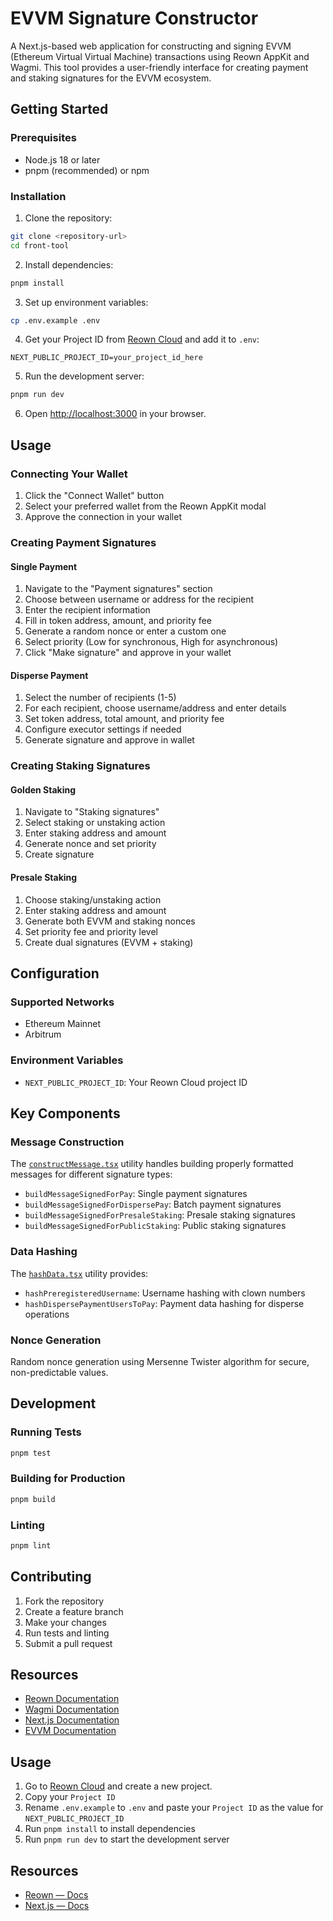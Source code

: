 # EVVM Signature Constructor

A Next.js-based web application for constructing and signing EVVM (Ethereum Virtual Virtual Machine) transactions using Reown AppKit and Wagmi. This tool provides a user-friendly interface for creating payment and staking signatures for the EVVM ecosystem.

## Getting Started

### Prerequisites
- Node.js 18 or later
- pnpm (recommended) or npm

### Installation

1. Clone the repository:
```bash
git clone <repository-url>
cd front-tool
```

2. Install dependencies:
```bash
pnpm install
```

3. Set up environment variables:
```bash
cp .env.example .env
```

4. Get your Project ID from [Reown Cloud](https://cloud.reown.com) and add it to `.env`:
```env
NEXT_PUBLIC_PROJECT_ID=your_project_id_here
```

5. Run the development server:
```bash
pnpm run dev
```

6. Open [http://localhost:3000](http://localhost:3000) in your browser.



## Usage

### Connecting Your Wallet

1. Click the "Connect Wallet" button
2. Select your preferred wallet from the Reown AppKit modal
3. Approve the connection in your wallet

### Creating Payment Signatures

#### Single Payment
1. Navigate to the "Payment signatures" section
2. Choose between username or address for the recipient
3. Enter the recipient information
4. Fill in token address, amount, and priority fee
5. Generate a random nonce or enter a custom one
6. Select priority (Low for synchronous, High for asynchronous)
7. Click "Make signature" and approve in your wallet

#### Disperse Payment
1. Select the number of recipients (1-5)
2. For each recipient, choose username/address and enter details
3. Set token address, total amount, and priority fee
4. Configure executor settings if needed
5. Generate signature and approve in wallet

### Creating Staking Signatures

#### Golden Staking
1. Navigate to "Staking signatures"
2. Select staking or unstaking action
3. Enter staking address and amount
4. Generate nonce and set priority
5. Create signature

#### Presale Staking
1. Choose staking/unstaking action
2. Enter staking address and amount
3. Generate both EVVM and staking nonces
4. Set priority fee and priority level
5. Create dual signatures (EVVM + staking)

## Configuration

### Supported Networks
- Ethereum Mainnet
- Arbitrum

### Environment Variables
- `NEXT_PUBLIC_PROJECT_ID`: Your Reown Cloud project ID

## Key Components

### Message Construction
The [`constructMessage.tsx`](src/utils/constructMessage.tsx) utility handles building properly formatted messages for different signature types:

- `buildMessageSignedForPay`: Single payment signatures
- `buildMessageSignedForDispersePay`: Batch payment signatures  
- `buildMessageSignedForPresaleStaking`: Presale staking signatures
- `buildMessageSignedForPublicStaking`: Public staking signatures

### Data Hashing
The [`hashData.tsx`](src/utils/hashData.tsx) utility provides:

- `hashPreregisteredUsername`: Username hashing with clown numbers
- `hashDispersePaymentUsersToPay`: Payment data hashing for disperse operations

### Nonce Generation
Random nonce generation using Mersenne Twister algorithm for secure, non-predictable values.

## Development

### Running Tests
```bash
pnpm test
```

### Building for Production
```bash
pnpm build
```

### Linting
```bash
pnpm lint
```

## Contributing

1. Fork the repository
2. Create a feature branch
3. Make your changes
4. Run tests and linting
5. Submit a pull request

## Resources

- [Reown Documentation](https://docs.reown.com)
- [Wagmi Documentation](https://wagmi.sh)
- [Next.js Documentation](https://nextjs.org/docs)
- [EVVM Documentation](https://www.evvm.org/docs/SignatureStructures/)


## Usage

1. Go to [Reown Cloud](https://cloud.reown.com) and create a new project.
2. Copy your `Project ID`
3. Rename `.env.example` to `.env` and paste your `Project ID` as the value for `NEXT_PUBLIC_PROJECT_ID`
4. Run `pnpm install` to install dependencies
5. Run `pnpm run dev` to start the development server

## Resources

- [Reown — Docs](https://docs.reown.com)
- [Next.js — Docs](https://nextjs.org/docs)
